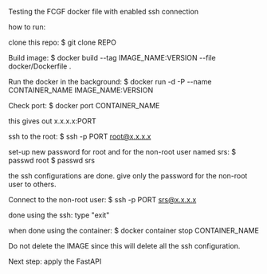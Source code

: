 Testing the FCGF docker file with enabled ssh connection

how to run:

clone this repo:
  $ git clone REPO

Build image: 
  $ docker build --tag IMAGE_NAME:VERSION --file docker/Dockerfile .

Run the docker in the background:
  $ docker run -d -P --name CONTAINER_NAME IMAGE_NAME:VERSION
 
Check port:
  $ docker port CONTAINER_NAME 
  
  this gives out x.x.x.x:PORT
  
ssh to the root:
  $ ssh -p PORT root@x.x.x.x
  
set-up new password for root and for the non-root user named srs:
  $ passwd root
  $ passwd srs
  
  the ssh configurations are done.
  give only the password for the non-root user to others.

Connect to the non-root user:
  $ ssh -p PORT srs@x.x.x.x
  
  done using the ssh: type "exit"
  
when done using the container:
  $ docker container stop CONTAINER_NAME
  
Do not delete the IMAGE since this will delete all the ssh configuration.

Next step: apply the FastAPI
  
